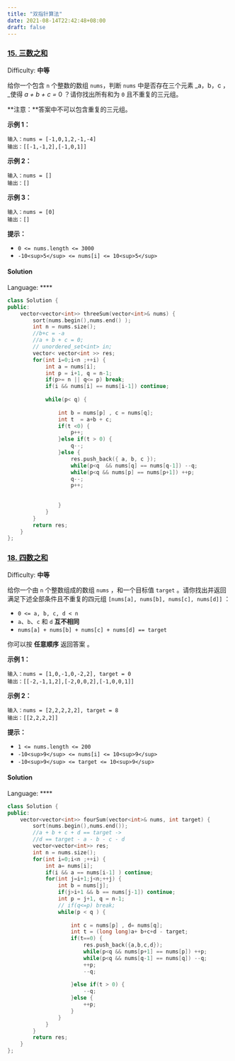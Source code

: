 ```yaml
---
title: "双指针算法"
date: 2021-08-14T22:42:48+08:00
draft: false
---
```


### [15\. 三数之和](https://leetcode-cn.com/problems/3sum/)

Difficulty: **中等**


给你一个包含 `n` 个整数的数组 `nums`，判断 `nums` 中是否存在三个元素 _a，b，c ，_使得 _a + b + c =_ 0 ？请你找出所有和为 `0` 且不重复的三元组。

**注意：**答案中不可以包含重复的三元组。

**示例 1：**

```
输入：nums = [-1,0,1,2,-1,-4]
输出：[[-1,-1,2],[-1,0,1]]
```

**示例 2：**

```
输入：nums = []
输出：[]
```

**示例 3：**

```
输入：nums = [0]
输出：[]
```

**提示：**

*   `0 <= nums.length <= 3000`
*   `-10<sup>5</sup> <= nums[i] <= 10<sup>5</sup>`


#### Solution

Language: ****

```cpp
class Solution {
public:
    vector<vector<int>> threeSum(vector<int>& nums) {
        sort(nums.begin(),nums.end() );
        int n = nums.size();
        //b+c = -a
        //a + b + c = 0;
        // unordered_set<int> in;
        vector< vector<int >> res;
        for(int i=0;i<n ;++i) {
            int a = nums[i];
            int p = i+1, q = n-1;
            if(p>= n || q<= p) break;
            if(i && nums[i] == nums[i-1]) continue;
            
            while(p< q) {
                
                int b = nums[p] , c = nums[q];
                int t  = a+b + c;
                if(t <0) {
                    p++;
                }else if(t > 0) {
                    q--;
                }else {
                    res.push_back({ a, b, c });
                    while(p<q  && nums[q] == nums[q-1]) --q;
                    while(p<q && nums[p] == nums[p+1]) ++p;
                    q--;
                    p++;
                     
                 
                }
            }
        }
        return res;
    }
};
```

### [18\. 四数之和](https://leetcode-cn.com/problems/4sum/)

Difficulty: **中等**


给你一个由 `n` 个整数组成的数组 `nums` ，和一个目标值 `target` 。请你找出并返回满足下述全部条件且不重复的四元组 `[nums[a], nums[b], nums[c], nums[d]]` ：

*   `0 <= a, b, c, d < n`
*   `a`、`b`、`c` 和 `d` **互不相同**
*   `nums[a] + nums[b] + nums[c] + nums[d] == target`

你可以按 **任意顺序** 返回答案 。

**示例 1：**

```
输入：nums = [1,0,-1,0,-2,2], target = 0
输出：[[-2,-1,1,2],[-2,0,0,2],[-1,0,0,1]]
```

**示例 2：**

```
输入：nums = [2,2,2,2,2], target = 8
输出：[[2,2,2,2]]
```

**提示：**

*   `1 <= nums.length <= 200`
*   `-10<sup>9</sup> <= nums[i] <= 10<sup>9</sup>`
*   `-10<sup>9</sup> <= target <= 10<sup>9</sup>`


#### Solution

Language: ****

```c++
class Solution {
public:
    vector<vector<int>> fourSum(vector<int>& nums, int target) {
        sort(nums.begin(),nums.end());
        //a + b + c + d == target ->
        //d == target - a - b - c - d
        vector<vector<int>> res;
        int n = nums.size();
        for(int i=0;i<n ;++i) {
            int a= nums[i];
            if(i && a == nums[i-1] ) continue;
            for(int j=i+1;j<n;++j) {
                int b = nums[j];
                if(j>i+1 && b == nums[j-1]) continue;
                int p = j+1, q = n-1;
                // if(q<=p) break;
                while(p < q ) {
                   
                    int c = nums[p] , d= nums[q];
                    int t = (long long)a+ b+c+d - target;
                    if(t==0) {
                        res.push_back({a,b,c,d});   
                        while(p<q && nums[p+1] == nums[p]) ++p;
                        while(p<q && nums[q-1] == nums[q]) --q;
                        ++p;
                        --q;
                         
                    }else if(t > 0) {
                        --q;
                    }else {
                        ++p;
                    }
                }
            }
        }
        return res;
    }
};
```

